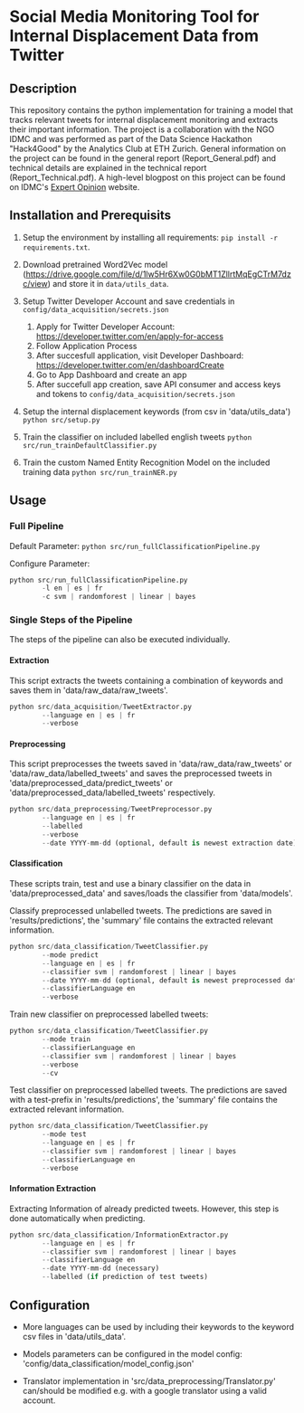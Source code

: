 # Social Media Monitoring Tool for Internal Displacement Data from Twitter

## Description
This repository contains the python implementation for training a model that tracks relevant tweets for internal displacement monitoring and extracts their important information. The project is a collaboration with the NGO IDMC and was performed as part of the Data Science Hackathon "Hack4Good" by the Analytics Club at ETH Zurich. General information on the project can be found in the general report (Report_General.pdf) and technical details are explained in the technical report (Report_Technical.pdf). A high-level blogpost on this project can be found on IDMC's [Expert Opinion](https://www.internal-displacement.org/expert-opinion/exploring-machine-learning-workflows-to-filter-out-internal-displacement-events-on) website.

## Installation and Prerequisits
1. Setup the environment by installing all requirements: `pip install -r requirements.txt`.

2. Download pretrained Word2Vec model (<https://drive.google.com/file/d/1lw5Hr6Xw0G0bMT1ZllrtMqEgCTrM7dzc/view>) and store it in `data/utils_data`.
 
3. Setup Twitter Developer Account and save credentials in `config/data_acquisition/secrets.json`
    1. Apply for Twitter Developer Account: <https://developer.twitter.com/en/apply-for-access>
    2. Follow Application Process
    3. After succesfull application, visit Developer Dashboard: <https://developer.twitter.com/en/dashboardCreate>
    4. Go to App Dashboard and create an app
    5. After succefull app creation, save API consumer and access keys and tokens to `config/data_acquisition/secrets.json`

4. Setup the internal displacement keywords (from csv in 'data/utils_data')
    `python src/setup.py`

5. Train the classifier on included labelled english tweets
    `python src/run_trainDefaultClassifier.py`

6. Train the custom Named Entity Recognition Model on the included training data
    `python src/run_trainNER.py`
    
## Usage

### Full Pipeline
Default Parameter:
```python src/run_fullClassificationPipeline.py```

Configure Parameter:
```python 
python src/run_fullClassificationPipeline.py  
        -l en | es | fr   
        -c svm | randomforest | linear | bayes
```

### Single Steps of the Pipeline
The steps of the pipeline can also be executed individually.

#### Extraction
This script extracts the tweets containing a combination of keywords and saves them in 'data/raw_data/raw_tweets'.
```python 
python src/data_acquisition/TweetExtractor.py
        --language en | es | fr   
        --verbose
```

#### Preprocessing
This script preprocesses the tweets saved in 'data/raw_data/raw_tweets' or 'data/raw_data/labelled_tweets' and saves the preprocessed tweets in 'data/preprocessed_data/predict_tweets' or 'data/preprocessed_data/labelled_tweets' respectively.
```python 
python src/data_preprocessing/TweetPreprocessor.py
        --language en | es | fr   
        --labelled
        --verbose
        --date YYYY-mm-dd (optional, default is newest extraction date)
```

#### Classification
These scripts train, test and use a binary classifier on the data in 'data/preprocessed_data' and saves/loads the classifier from 'data/models'.

Classify preprocessed unlabelled tweets. The predictions are saved in 'results/predictions', the 'summary' file contains the extracted relevant information.
```python 
python src/data_classification/TweetClassifier.py
        --mode predict
        --language en | es | fr   
        --classifier svm | randomforest | linear | bayes
        --date YYYY-mm-dd (optional, default is newest preprocessed date)
        --classifierLanguage en
        --verbose
```

Train new classifier on preprocessed labelled tweets:
```python 
python src/data_classification/TweetClassifier.py
        --mode train
        --classifierLanguage en
        --classifier svm | randomforest | linear | bayes
        --verbose
        --cv
```

Test classifier on preprocessed labelled tweets. The predictions are saved with a test-prefix in 'results/predictions', the 'summary' file contains the extracted relevant information.
```python 
python src/data_classification/TweetClassifier.py
        --mode test
        --language en | es | fr   
        --classifier svm | randomforest | linear | bayes
        --classifierLanguage en
        --verbose
```


#### Information Extraction

Extracting Information of already predicted tweets. However, this step is done automatically when predicting.
```python 
python src/data_classification/InformationExtractor.py
        --language en | es | fr   
        --classifier svm | randomforest | linear | bayes
        --classifierLanguage en
        --date YYYY-mm-dd (necessary)
        --labelled (if prediction of test tweets)
```


## Configuration

- More languages can be used by including their keywords to the keyword csv files in 'data/utils_data'.  

- Models parameters can be configured in the model config: 'config/data_classification/model_config.json'

- Translator implementation in 'src/data_preprocessing/Translator.py' can/should be modified e.g. with a google translator using a valid account.
